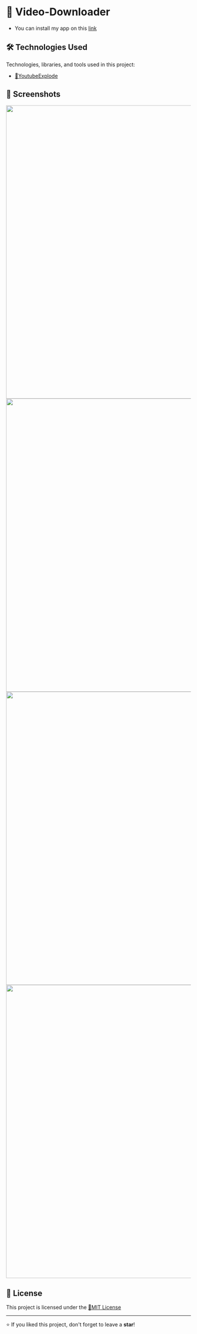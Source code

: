 # 📌 Video-Downloader
- You can install my app on this [link](https://drive.google.com/uc?export=download&id=1zylnMAZIX9g2vXTJ6fdZLQ5PR1Ol9DLh)

## 🛠 Technologies Used

Technologies, libraries, and tools used in this project:

- [🔹YoutubeExplode](https://github.com/Tyrrrz/YoutubeExplode)

## 📸 Screenshots

<img src="https://github.com/user-attachments/assets/afc8a7aa-c1bd-4286-9981-580786086242" width="800">
<img src="https://github.com/user-attachments/assets/e4915348-53e6-43ce-b451-55114211f7ec" width="800">
<img src="https://github.com/user-attachments/assets/96bbe935-49e0-4ade-8178-919c78fa643b" width="800">
<img src="https://github.com/user-attachments/assets/0388462c-8f63-4ca1-8a88-9d52bdfc864d" width="800">

## 📄 License

This project is licensed under the [🔹MIT License](https://github.com/Cyberobo/Video-Downloader/blob/master/License.txt)

---

⭐ If you liked this project, don't forget to leave a **star**!
